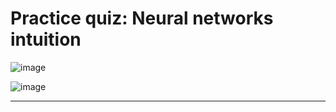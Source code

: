 # Practice quiz: Neural networks intuition
![image](https://user-images.githubusercontent.com/91827137/229491889-bc120355-b1a2-4574-86e0-b3cfc3912667.png)

![image](https://user-images.githubusercontent.com/91827137/229491982-84967903-4a98-4e7c-b248-89bedaeea7ab.png)

---------------------------------------------------------------------------------------------------------------------

